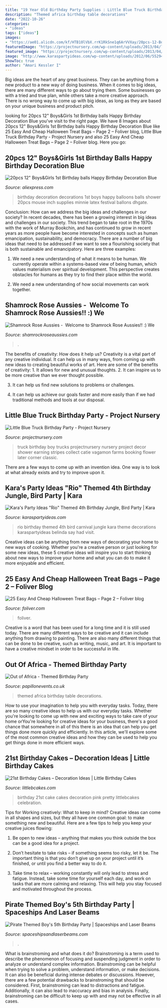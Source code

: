 ```yaml
---
title: "19 Year Old Birthday Party Supplies : Little Blue Truck Birthday Party"
description: "Themed africa birthday table decorations"
date: "2022-10-26"
categories:
- "ideas"
tags: ["ideas"]
images:
- "https://ae01.alicdn.com/kf/HTB10lVbX.rrK1RkSne1q6ArVVXay/20pcs-12-Boys-Girls-1st-Birthday-balls-Happy-Birthday-Decoration-Blue-1-Year-Old-Birthday-Balloons.jpg"
featuredImage: "https://projectnursery.com/wp-content/uploads/2013/04/littlebluetruckpartytable.jpg"
featured_image: "https://projectnursery.com/wp-content/uploads/2013/04/littlebluetruckpartytable.jpg"
image: "http://www.karaspartyideas.com/wp-content/uploads/2012/06/552944_297078427053157_448120078_n_600x901.jpg"
ShowToc: true
author: "Amari Kessler I"
---
```



Big ideas are the heart of any great business. They can be anything from a new product to a new way of doing business. When it comes to big ideas, there are many different ways to go about trying them. Some businesses go with a tried and true plan, while others take a more creative approach. There is no wrong way to come up with big ideas, as long as they are based on your unique business and product pitch.

	

		
looking for 20pcs 12&quot; Boys&amp;Girls 1st Birthday balls Happy Birthday Decoration Blue you've visit to the right page. We have 8 Images about 20pcs 12&quot; Boys&amp;Girls 1st Birthday balls Happy Birthday Decoration Blue like 25 Easy And Cheap Halloween Treat Bags – Page 2 – Foliver blog, Little Blue Truck Birthday Party - Project Nursery and also 25 Easy And Cheap Halloween Treat Bags – Page 2 – Foliver blog. Here you go:
		
    
## 20pcs 12&quot; Boys&amp;Girls 1st Birthday Balls Happy Birthday Decoration Blue

<img loading=lazy src="https://ae01.alicdn.com/kf/HTB10lVbX.rrK1RkSne1q6ArVVXay/20pcs-12-Boys-Girls-1st-Birthday-balls-Happy-Birthday-Decoration-Blue-1-Year-Old-Birthday-Balloons.jpg" onerror="this.onerror=null;this.src='https://tse4.mm.bing.net/th?id=OIP.dEhq7qibY61eyjkVYraQPQHaJ3&amp;pid=15.1';" alt="20pcs 12&quot; Boys&amp;Girls 1st Birthday balls Happy Birthday Decoration Blue">

_Source: aliexpress.com_

>birthday decoration decorations 1st boys happy balloons balls shower 20pcs mouse inch supplies minnie latex festival ballons dhgate. 

	

Conclusion: How can we address the big ideas and challenges in our society?
In recent decades, there has been a growing interest in big ideas and challenges in our society. This trend began to take root in the 1970s with the work of Murray Bookchin, and has continued to grow in recent years as more people have become interested in concepts such as human emancipation, sustainability, and democracy.
There are a number of big ideas that need to be addressed if we want to see a flourishing society that is both sustainable and emancipatory. Here are three examples:

1) We need a new understanding of what it means to be human. We currently operate within a systems-based view of being human, which values materialism over spiritual development. This perspective creates obstacles for humans as they try to find their place within the world.

2) We need a new understanding of how social movements can work together.

    
## Shamrock Rose Aussies - ﻿﻿﻿ Welcome To Shamrock Rose Aussies!! :) We

<img loading=lazy src="http://shamrockroseaussies.com/yahoo_site_admin/assets/images/DSC_0782.124232546_std.JPG" onerror="this.onerror=null;this.src='https://tse4.mm.bing.net/th?id=OIP.A849W9qZ-uNXkjQ6RNtH0QHaE-&amp;pid=15.1';" alt="Shamrock Rose Aussies - ﻿﻿﻿ Welcome to Shamrock Rose Aussies!! :) We">

_Source: shamrockroseaussies.com_

>. 

	

The benefits of creativity: How does it help us?
Creativity is a vital part of any creative individual. It can help us in many ways, from coming up with new ideas to creating beautiful works of art. Here are some of the benefits of creativity: 1. It allows for new and unusual thoughts.
2. It can inspire us to be more creative than we ever thought possible.

3. It can help us find new solutions to problems or challenges.

4. It can help us achieve our goals faster and more easily than if we had traditional methods and tools at our disposal.

    
## Little Blue Truck Birthday Party - Project Nursery

<img loading=lazy src="https://projectnursery.com/wp-content/uploads/2013/04/littlebluetruckpartytable.jpg" onerror="this.onerror=null;this.src='https://tse1.mm.bing.net/th?id=OIP.JLuDHHMc6abKt3jU2GKv4QHaKC&amp;pid=15.1';" alt="Little Blue Truck Birthday Party - Project Nursery">

_Source: projectnursery.com_

>truck birthday boy trucks projectnursery nursery project decor shower earning stripes collect catie vagamon farms booking flower later corner classic. 

	

There are a few ways to come up with an invention idea.  One way is to look at what already exists and try to improve upon it.

    
## Kara&#039;s Party Ideas &quot;Rio&quot; Themed 4th Birthday Jungle, Bird Party | Kara

<img loading=lazy src="http://www.karaspartyideas.com/wp-content/uploads/2012/06/552944_297078427053157_448120078_n_600x901.jpg" onerror="this.onerror=null;this.src='https://tse3.mm.bing.net/th?id=OIP.4vgjhxbqleoVfLnadjxwFwHaLH&amp;pid=15.1';" alt="Kara&#039;s Party Ideas &quot;Rio&quot; Themed 4th Birthday Jungle, Bird Party | Kara">

_Source: karaspartyideas.com_

>rio birthday themed 4th bird carnival jungle kara theme decorations karaspartyideas belinda say had visit. 

	

Creative ideas can be anything from new ways of decorating your home to new ways of cooking. Whether you're a creative person or just looking for some new ideas, these 5 creative ideas will inspire you to start thinking about new ways to improve your home and what you can do to make it more enjoyable and efficient.

    
## 25 Easy And Cheap Halloween Treat Bags – Page 2 – Foliver Blog

<img loading=lazy src="http://www.foliver.com/wp-content/uploads/2019/10/2-Easy-Party-Treat-Bag-Ideas.jpg" onerror="this.onerror=null;this.src='https://tse2.mm.bing.net/th?id=OIP.3G2JlTA0DLQjoZqmsSdehwHaLH&amp;pid=15.1';" alt="25 Easy And Cheap Halloween Treat Bags – Page 2 – Foliver blog">

_Source: foliver.com_

>foliver. 

	

Creative is a word that has been used for a long time and it is still used today. There are many different ways to be creative and it can include anything from drawing to painting. There are also many different things that can be done to be creative, such as writing, music, and art. It is important to have a creative mindset in order to be successful in life.

    
## Out Of Africa - Themed Birthday Party

<img loading=lazy src="http://papillonevents.co.uk/wp-content/uploads/2015/03/RMP_6810.jpg" onerror="this.onerror=null;this.src='https://tse1.mm.bing.net/th?id=OIP.UiUy-qp-s-a-5NCSg7ATgAHaLI&amp;pid=15.1';" alt="Out of Africa - Themed Birthday Party">

_Source: papillonevents.co.uk_

>themed africa birthday table decorations. 

	

How to use your imagination to help you with everyday tasks.
Today, there are so many creative ideas to help us with our everyday tasks. Whether you're looking to come up with new and exciting ways to take care of your home orYou're looking for creative ideas for your business, there's a good chance that somewhere in all of this there is an idea that can help you get things done more quickly and efficiently. In this article, we'll explore some of the most common creative ideas and how they can be used to help you get things done in more efficient ways.

    
## 21st Birthday Cakes – Decoration Ideas | Little Birthday Cakes

<img loading=lazy src="http://www.littlebcakes.com/wp-content/uploads/2014/02/Images-of-21st-Birthday-Cakes.jpg" onerror="this.onerror=null;this.src='https://tse4.mm.bing.net/th?id=OIP.7ceUCD8BGLXEkUFyYyEfdAHaJ4&amp;pid=15.1';" alt="21st Birthday Cakes – Decoration Ideas | Little Birthday Cakes">

_Source: littlebcakes.com_

>birthday 21st cake cakes decoration pink pretty littlebcakes celebration. 

	

Tips for Working creatively: What to keep in mind?
Creative ideas can come in all shapes and sizes, but they all have one common goal: to make something new and beautiful. Here are a few tips to help you keep your creative juices flowing:
1. Be open to new ideas – anything that makes you think outside the box can be a good idea for a project.

2. Don’t hesitate to take risks – if something seems too risky, let it be. The important thing is that you don’t give up on your project until it’s finished, or until you find a better way to do it.

3. Take time to relax – working constantly will only lead to stress and fatigue. Instead, take some time for yourself each day, and work on tasks that are more calming and relaxing. This will help you stay focused and motivated throughout the process.

    
## Pirate Themed Boy&#039;s 5th Birthday Party | Spaceships And Laser Beams

<img loading=lazy src="http://spaceshipsandlaserbeams.com/wp-content/uploads/2015/09/pirate-themed-party-dessert-table-300.jpg" onerror="this.onerror=null;this.src='https://tse1.mm.bing.net/th?id=OIP.-GhsLkCkstzGDMJFsMS53wHaLH&amp;pid=15.1';" alt="Pirate Themed Boy&#039;s 5th Birthday Party | Spaceships and Laser Beams">

_Source: spaceshipsandlaserbeams.com_

>. 

	

What is brainstroming and what does it do?
Brainstroming is a term used to describe the phenomenon of focusing and suspending judgment in order to analyze or understand complex information. Brainstroming can be helpful when trying to solve a problem, understand information, or make decisions. It can also be beneficial during intense debates or discussions. However, there are a few potential drawbacks to brainstroming that should be considered. First, brainstroming can lead to distractions and fatigue. Additionally, it can also lead to inaccuracy and bias in analysis. Finally, brainstroming can be difficult to keep up with and may not be effective in all cases.

